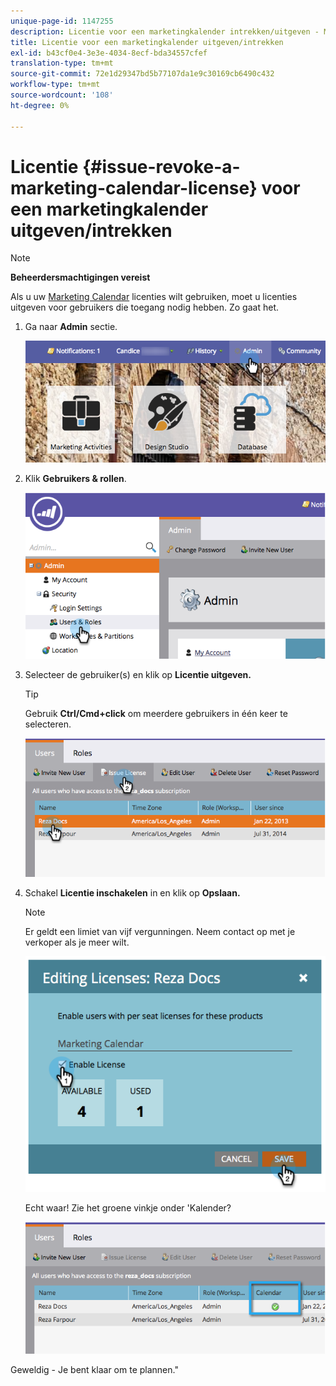 ```yaml
---
unique-page-id: 1147255
description: Licentie voor een marketingkalender intrekken/uitgeven - Marketo Docs - Productdocumentatie
title: Licentie voor een marketingkalender uitgeven/intrekken
exl-id: b43cf0e4-3e3e-4034-8ecf-bda34557cfef
translation-type: tm+mt
source-git-commit: 72e1d29347bd5b77107da1e9c30169cb6490c432
workflow-type: tm+mt
source-wordcount: '108'
ht-degree: 0%

---
```


# Licentie {#issue-revoke-a-marketing-calendar-license} voor een marketingkalender uitgeven/intrekken

>[!NOTE]
>
>**Beheerdersmachtigingen vereist**

Als u uw [Marketing Calendar](/help/marketo/product-docs/core-marketo-concepts/marketing-calendar/understanding-the-calendar/navigating-the-marketing-calendar.md) licenties wilt gebruiken, moet u licenties uitgeven voor gebruikers die toegang nodig hebben. Zo gaat het.

1. Ga naar **Admin** sectie.

   ![](assets/adminhand.png)

1. Klik **Gebruikers &amp; rollen**.

   ![](assets/2.png)

1. Selecteer de gebruiker(s) en klik op **Licentie uitgeven.**

   >[!TIP]
   >
   >Gebruik **Ctrl/Cmd+click** om meerdere gebruikers in één keer te selecteren.

   ![](assets/3.png)

1. Schakel **Licentie inschakelen** in en klik op **Opslaan.**

   >[!NOTE]
   >
   >Er geldt een limiet van vijf vergunningen. Neem contact op met je verkoper als je meer wilt.

   ![](assets/4.png)

   Echt waar! Zie het groene vinkje onder &#39;Kalender?

   ![](assets/5.png)

Geweldig - Je bent klaar om te plannen.&quot;

